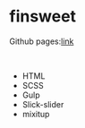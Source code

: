 <h1> finsweet</h1>
<p>Github pages:<a href="https://batmankoff.github.io/finsweet/dist/index.html"  target="_blank">link</a> </p>
<br>
<ul>
  <li>HTML</li>
  <li>SCSS</li>
  <li>Gulp</li>
  <li>Slick-slider</li>
  <li> mixitup</li>
</ul>



